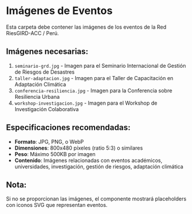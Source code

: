 # Imágenes de Eventos

Esta carpeta debe contener las imágenes de los eventos de la Red RiesGIRD-ACC / Perú.

## Imágenes necesarias:

1. `seminario-grd.jpg` - Imagen para el Seminario Internacional de Gestión de Riesgos de Desastres
2. `taller-adaptacion.jpg` - Imagen para el Taller de Capacitación en Adaptación Climática
3. `conferencia-resiliencia.jpg` - Imagen para la Conferencia sobre Resiliencia Urbana
4. `workshop-investigacion.jpg` - Imagen para el Workshop de Investigación Colaborativa

## Especificaciones recomendadas:

- **Formato**: JPG, PNG, o WebP
- **Dimensiones**: 800x480 píxeles (ratio 5:3) o similares
- **Peso**: Máximo 500KB por imagen
- **Contenido**: Imágenes relacionadas con eventos académicos, universidades, investigación, gestión de riesgos, adaptación climática

## Nota:

Si no se proporcionan las imágenes, el componente mostrará placeholders con iconos SVG que representan eventos.
